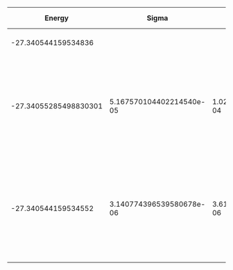 | Energy                | Sigma                    | Energy Variance          | DOF | Einf               | Method                                                       | Data Repository |
|-----------------------|--------------------------|--------------------------|-----|--------------------|--------------------------------------------------------------|-----------------|
| -27.340544159534836   |                          |                          | 13  | 0.8914285714285715 | Lanczos (Quspin + Scipy)                                     |                 |
| -27.34055285498830301 | 5.167570104402214540e-05 | 1.021123460754086199e-04 | 13  | 0.8914285714285715 | VMC Determinant Slater-Jastrow (RBM) Ansatz with K=0 projections (symmetric wrt translations) |                 |
| -27.340544159534552   | 3.140774396539580678e-06 | 3.615214994693033564e-06 | 13  | 0.8914285714285715 | VMC Determinant Slater-Backflow-Jastrow (RBM) Ansatz with K=0 projections (symmetric wrt translations) |                 |
